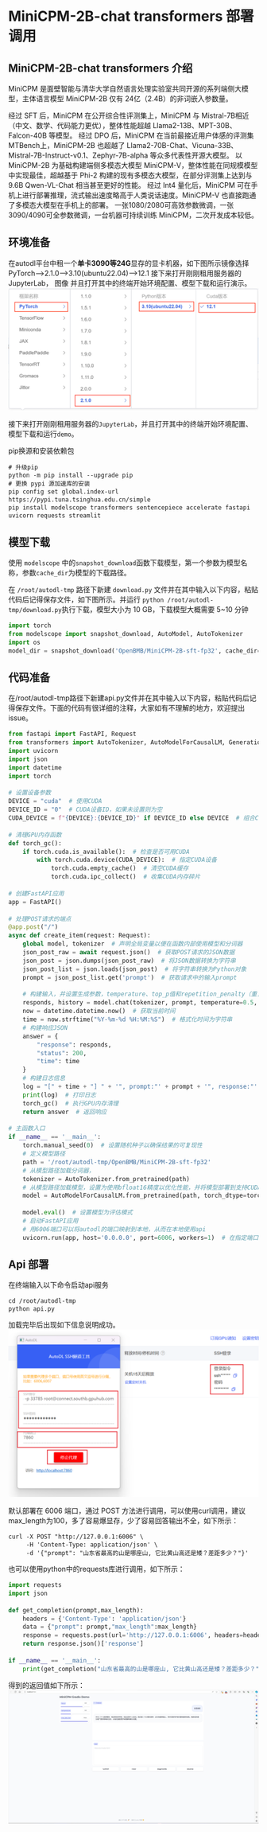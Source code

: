 # MiniCPM-2B-chat transformers 部署调用

## MiniCPM-2B-chat transformers 介绍

MiniCPM 是面壁智能与清华大学自然语言处理实验室共同开源的系列端侧大模型，主体语言模型 MiniCPM-2B 仅有 24亿（2.4B）的非词嵌入参数量。

经过 SFT 后，MiniCPM 在公开综合性评测集上，MiniCPM 与 Mistral-7B相近（中文、数学、代码能力更优），整体性能超越 Llama2-13B、MPT-30B、Falcon-40B 等模型。
经过 DPO 后，MiniCPM 在当前最接近用户体感的评测集 MTBench上，MiniCPM-2B 也超越了 Llama2-70B-Chat、Vicuna-33B、Mistral-7B-Instruct-v0.1、Zephyr-7B-alpha 等众多代表性开源大模型。
以 MiniCPM-2B 为基础构建端侧多模态大模型 MiniCPM-V，整体性能在同规模模型中实现最佳，超越基于 Phi-2 构建的现有多模态大模型，在部分评测集上达到与 9.6B Qwen-VL-Chat 相当甚至更好的性能。
经过 Int4 量化后，MiniCPM 可在手机上进行部署推理，流式输出速度略高于人类说话速度。MiniCPM-V 也直接跑通了多模态大模型在手机上的部署。
一张1080/2080可高效参数微调，一张3090/4090可全参数微调，一台机器可持续训练 MiniCPM，二次开发成本较低。

## 环境准备
在autodl平台中租一个**单卡3090等24G**显存的显卡机器，如下图所示镜像选择PyTorch-->2.1.0-->3.10(ubuntu22.04)-->12.1
接下来打开刚刚租用服务器的JupyterLab， 图像 并且打开其中的终端开始环境配置、模型下载和运行演示。 
![Alt text](images/image-1.png)

接下来打开刚刚租用服务器的`JupyterLab`，并且打开其中的终端开始环境配置、模型下载和运行`demo`。

pip换源和安装依赖包

```shell
# 升级pip
python -m pip install --upgrade pip
# 更换 pypi 源加速库的安装
pip config set global.index-url https://pypi.tuna.tsinghua.edu.cn/simple
pip install modelscope transformers sentencepiece accelerate fastapi uvicorn requests streamlit 
```

## 模型下载

使用 `modelscope` 中的`snapshot_download`函数下载模型，第一个参数为模型名称，参数`cache_dir`为模型的下载路径。

在 `/root/autodl-tmp` 路径下新建 `download.py` 文件并在其中输入以下内容，粘贴代码后记得保存文件，如下图所示。并运行 `python /root/autodl-tmp/download.py`执行下载，模型大小为 10 GB，下载模型大概需要 5~10 分钟

```python
import torch
from modelscope import snapshot_download, AutoModel, AutoTokenizer
import os
model_dir = snapshot_download('OpenBMB/MiniCPM-2B-sft-fp32', cache_dir='/root/autodl-tmp', revision='master')
```

## 代码准备 

在/root/autodl-tmp路径下新建api.py文件并在其中输入以下内容，粘贴代码后记得保存文件。下面的代码有很详细的注释，大家如有不理解的地方，欢迎提出issue。
```python
from fastapi import FastAPI, Request
from transformers import AutoTokenizer, AutoModelForCausalLM, GenerationConfig
import uvicorn
import json
import datetime
import torch

# 设置设备参数
DEVICE = "cuda"  # 使用CUDA
DEVICE_ID = "0"  # CUDA设备ID，如果未设置则为空
CUDA_DEVICE = f"{DEVICE}:{DEVICE_ID}" if DEVICE_ID else DEVICE  # 组合CUDA设备信息

# 清理GPU内存函数
def torch_gc():
    if torch.cuda.is_available():  # 检查是否可用CUDA
        with torch.cuda.device(CUDA_DEVICE):  # 指定CUDA设备
            torch.cuda.empty_cache()  # 清空CUDA缓存
            torch.cuda.ipc_collect()  # 收集CUDA内存碎片

# 创建FastAPI应用
app = FastAPI()

# 处理POST请求的端点
@app.post("/")
async def create_item(request: Request):
    global model, tokenizer  # 声明全局变量以便在函数内部使用模型和分词器
    json_post_raw = await request.json()  # 获取POST请求的JSON数据
    json_post = json.dumps(json_post_raw)  # 将JSON数据转换为字符串
    json_post_list = json.loads(json_post)  # 将字符串转换为Python对象
    prompt = json_post_list.get('prompt')  # 获取请求中的输入prompt
    
    # 构建输入，并设置生成参数，temperature、top_p值和repetition_penalty（重复惩罚因子）等，可执行修改 
    responds, history = model.chat(tokenizer, prompt, temperature=0.5, top_p=0.8, repetition_penalty=1.02)    
    now = datetime.datetime.now()  # 获取当前时间
    time = now.strftime("%Y-%m-%d %H:%M:%S")  # 格式化时间为字符串
    # 构建响应JSON
    answer = {
        "response": responds,
        "status": 200,
        "time": time
    }
    # 构建日志信息
    log = "[" + time + "] " + '", prompt:"' + prompt + '", response:"' + repr(result) + '"'
    print(log)  # 打印日志
    torch_gc()  # 执行GPU内存清理
    return answer  # 返回响应

# 主函数入口
if __name__ == '__main__':
    torch.manual_seed(0)  # 设置随机种子以确保结果的可复现性
    # 定义模型路径
    path = '/root/autodl-tmp/OpenBMB/MiniCPM-2B-sft-fp32'
    # 从模型路径加载分词器，
    tokenizer = AutoTokenizer.from_pretrained(path)
    # 从模型路径加载模型，设置为使用bfloat16精度以优化性能，并将模型部署到支持CUDA的GPU上,trust_remote_code=True允许加载远程代码
    model = AutoModelForCausalLM.from_pretrained(path, torch_dtype=torch.bfloat16, device_map='cuda', trust_remote_code=True)

    model.eval()  # 设置模型为评估模式
    # 启动FastAPI应用
    # 用6006端口可以将autodl的端口映射到本地，从而在本地使用api
    uvicorn.run(app, host='0.0.0.0', port=6006, workers=1)  # 在指定端口和主机上启动应用
```

## Api 部署

在终端输入以下命令启动api服务
```
cd /root/autodl-tmp
python api.py
```
加载完毕后出现如下信息说明成功。
![Alt text](images/image-8.png)

默认部署在 6006 端口，通过 POST 方法进行调用，可以使用curl调用，建议max_length为100，多了容易爆显存，少了容易回答输出不全，如下所示：
```shell
curl -X POST "http://127.0.0.1:6006" \
     -H 'Content-Type: application/json' \
     -d '{"prompt": "山东省最高的山是哪座山, 它比黄山高还是矮？差距多少？"}'
```
也可以使用python中的requests库进行调用，如下所示：
```python
import requests
import json

def get_completion(prompt,max_length):
    headers = {'Content-Type': 'application/json'}
    data = {"prompt": prompt,"max_length":max_length}
    response = requests.post(url='http://127.0.0.1:6006', headers=headers, data=json.dumps(data))
    return response.json()['response']

if __name__ == '__main__':
    print(get_completion("山东省最高的山是哪座山, 它比黄山高还是矮？差距多少？",100))
```
得到的返回值如下所示：
![Alt text](images/image-9.png)